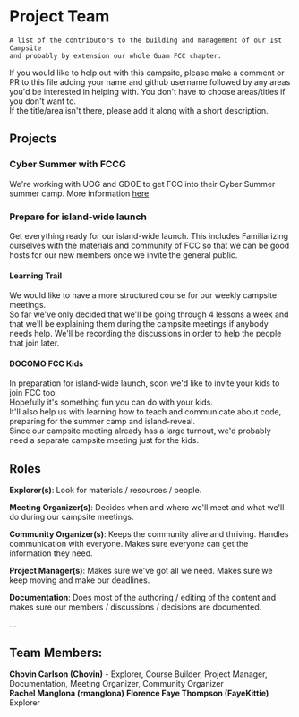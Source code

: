 # Project Team

    A list of the contributors to the building and management of our 1st Campsite   
    and probably by extension our whole Guam FCC chapter.

If you would like to help out with this campsite, please make a comment or PR to this file adding your name and github username followed by any areas you'd be interested in helping with. 
You don't have to choose areas/titles if you don't want to.  
If the title/area isn't there, please add it along with a short description.

## Projects

### Cyber Summer with FCCG
We're working with UOG and GDOE to get FCC into their Cyber Summer summer camp. More information [here](https://github.com/Chovin/FreeCodeCampGuamHelp/tree/master/CyberSummer)

### Prepare for island-wide launch
Get everything ready for our island-wide launch. This includes Familiarizing ourselves with the materials and community of FCC so that we can be good hosts for our new members once we invite the general public.

#### Learning Trail
We would like to have a more structured course for our weekly campsite meetings.  
So far we've only decided that we'll be going through 4 lessons a week and that we'll be explaining them during the campsite meetings if anybody needs help. We'll be recording the discussions in order to help the people that join later.

#### DOCOMO FCC Kids
In preparation for island-wide launch, soon we'd like to invite your kids to join FCC too.  
Hopefully it's something fun you can do with your kids.  
It'll also help us with learning how to teach and communicate about code, preparing for the summer camp and island-reveal.  
Since our campsite meeting already has a large turnout, we'd probably need a separate campsite meeting just for the kids.   


## Roles

**Explorer(s)**: Look for materials / resources / people.

**Meeting Organizer(s)**: Decides when and where we'll meet and what we'll do during our campsite meetings.

**Community Organizer(s)**: Keeps the community alive and thriving. Handles communication with everyone. Makes sure everyone can get the information they need. 

**Project Manager(s)**: Makes sure we've got all we need. Makes sure we keep moving and make our deadlines.

**Documentation**: Does most of the authoring / editing of the content and makes sure our members / discussions / decisions are documented.

...


## Team Members:

**Chovin Carlson (Chovin)** - Explorer, Course Builder, Project Manager, Documentation, Meeting Organizer, Community Organizer  
**Rachel Manglona (rmanglona)**
**Florence Faye Thompson (FayeKittie)** Explorer
